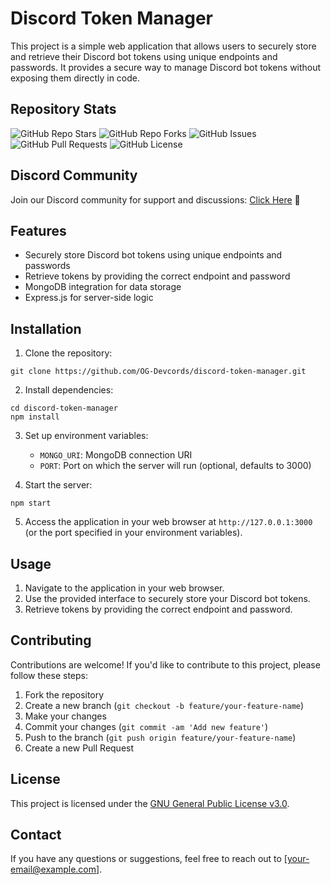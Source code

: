# Discord Token Manager

This project is a simple web application that allows users to securely store and retrieve their Discord bot tokens using unique endpoints and passwords. It provides a secure way to manage Discord bot tokens without exposing them directly in code.

## Repository Stats

![GitHub Repo Stars](https://img.shields.io/github/stars/OG-Devcords/Discord-Token-Manager?style=for-the-badge)
![GitHub Repo Forks](https://img.shields.io/github/forks/OG-Devcords/Discord-Token-Manager?style=for-the-badge)
![GitHub Issues](https://img.shields.io/github/issues/OG-Devcords/Discord-Token-Manager?style=for-the-badge)
![GitHub Pull Requests](https://img.shields.io/github/issues-pr/OG-Devcords/Discord-Token-Manager?style=for-the-badge)
![GitHub License](https://img.shields.io/github/license/OG-Devcords/Discord-Token-Manager?style=for-the-badge)

## Discord Community

Join our Discord community for support and discussions: [Click Here](https://discord.gg/Pv8WgVQrwY) 🙂
## Features

- Securely store Discord bot tokens using unique endpoints and passwords
- Retrieve tokens by providing the correct endpoint and password
- MongoDB integration for data storage
- Express.js for server-side logic

## Installation

1. Clone the repository:

```
git clone https://github.com/OG-Devcords/discord-token-manager.git
```

2. Install dependencies:

```
cd discord-token-manager
npm install
```

3. Set up environment variables:

   - `MONGO_URI`: MongoDB connection URI
   - `PORT`: Port on which the server will run (optional, defaults to 3000)

4. Start the server:

```
npm start
```

5. Access the application in your web browser at `http://127.0.0.1:3000` (or the port specified in your environment variables).

## Usage

1. Navigate to the application in your web browser.
2. Use the provided interface to securely store your Discord bot tokens.
3. Retrieve tokens by providing the correct endpoint and password.

## Contributing

Contributions are welcome! If you'd like to contribute to this project, please follow these steps:

1. Fork the repository
2. Create a new branch (`git checkout -b feature/your-feature-name`)
3. Make your changes
4. Commit your changes (`git commit -am 'Add new feature'`)
5. Push to the branch (`git push origin feature/your-feature-name`)
6. Create a new Pull Request

## License

This project is licensed under the [GNU General Public License v3.0](LICENSE).

## Contact

If you have any questions or suggestions, feel free to reach out to [your-email@example.com].
